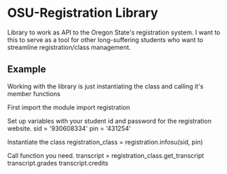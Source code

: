 OSU-Registration Library
=======================

Library to work as API to the Oregon State's registration system. I want to this to serve as a tool for other long-suffering students who want to streamline registration/class management. 

Example
------

Working with the library is just instantiating the class and calling it's member functions

First import the module
	import registration

Set up variables with your student id and password for the registration website.
	sid = '930608334'
	pin = '431254'

Instantiate the class
	registration_class = registration.infosu(sid, pin)

Call function you need.
	transcript = registration_class.get_transcript
	transcript.grades
	transcript.credits
